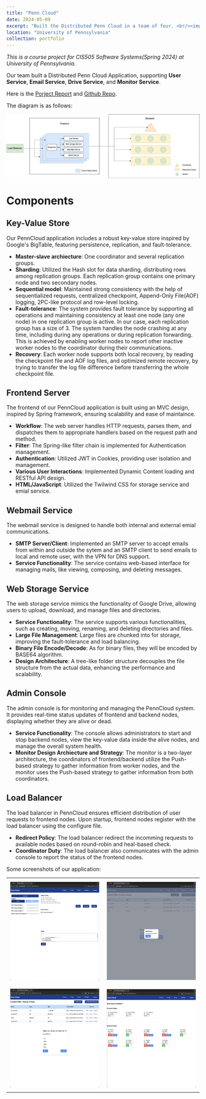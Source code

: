 ```yaml
---
title: "Penn Cloud"
date: 2024-05-09
excerpt: "Built the Distributed Penn Cloud in a team of four. <br/><img src='/images/portforlio/penn-cloud/penn-cloud-screenshots/mainpage.png' width='60%'>"
location: "University of Pennsylvania"
collection: portfolio
---
```


_This is a course project for CIS505 Software Systems(Spring 2024) at University of Pennsylvania._

Our team built a Distributed Penn Cloud Application, supporting **User Service**, **Email Service**, **Drive Service**, and **Monitor Service**.

Here is the [Porject Report](/files/penn-cloud-report.pdf) and [Github Repo](https://github.com/AkoZhu/penn-cloud).

The diagram is as follows:
<p align="center">
  <img src="/images/portforlio/penn-cloud/diagram.jpeg">
</p>

# Components

## Key-Value Store
Our PennCloud application includes a robust key-value store inspired by Google's BigTable, featuring persistence, replication, and fault-tolerance. 
- **Master-slave archiecture**: One coordinator and several replication groups.
- **Sharding**: Utilized the Hash slot for data sharding, distributing rows among replication groups. Each replication group contains one primary node and two secondary nodes.
- **Sequential model**: Maintained strong consistency with the help of sequentialized requests, centralized checkpoint, Append-Only File(AOF) logging, 2PC-like protocol and row-level locking. 
- **Fault-tolerance**: The system provides fault tolerance by supporting all operations and maintaining consistency at least one node (any one node) in one replication group is active. In our case, each replication group has a size of 3. The system handles the node crashing at any time, including during any operations or during replication forwarding. This is achieved by enabling worker nodes to report other inactive worker nodes to the coordinator during their
communications.
- **Recovery**: Each worker node supports both local recovery, by reading the checkpoint file and AOF log files, and optimized remote recovery, by trying to transfer the log file difference before transferring the whole checkpoint file.

## Frontend Server
The frontend of our PennCloud application is built using an MVC design, inspired by Spring framework, ensuring scalability and ease of maintaince. 
- **Workflow**: The web server handles HTTP requests, parses them, and dispatches them to appropriate handlers based on the request path and method. 
- **Filter**: The Spring-like filter chain is implemented for Authentication management. 
- **Authentication**: Utilized JWT in Cookies, providing user isolation and management.
- **Various User Interactions**: Implemented Dynamic Content loading and RESTful API design.
- **HTML/JavaScript**: Utilized the Twilwind CSS for storage service and emial service.

## Webmail Service
The webmail service is designed to handle both internal and external emial communications. 
- **SMTP Server/Client**: Implemented an SMTP server to accept emails from within and outside the sytem and an SMTP client to send emails to local and remote user, with the VPN for DNS support.
- **Service Functionality**: The service contains web-based interface for managing mails, like viewing, composing, and deleting messages. 

## Web Storage Service
The web storage service mimics the functionality of Google Drive, allowing users to upload, download, and manage files and directories.
- **Service Functionality**: The service supports various functionalities, such as creating, moving, renaming, and deleting directories and files. 
- **Large File Management**: Large files are chunked into  for storage, improving the fault-tolerance and load balancing. 
- **Binary File Encode/Decode**: As for binary files, they will be encoded by BASE64 algorithm. 
- **Design Architecture**: A tree-like folder structure decouples the file structure from the actual data, enhancing the performance and scalability.

## Admin Console
The admin console is for monitoring and managing the PennCloud system. It provides real-time status updates of frontend and backend nodes, displaying whether they are alive or dead. 
- **Service Functionality**: The console allows administrators to start and stop backend nodes, view the key-value data inside the alive nodes, and manage the overall system health. 
- **Monitor Design Archiecture and Strategy**: The monitor is a two-layer architecture, the coordinators of frontend/backend utilize the Push-based strategy to gather information from worker nodes, and the monitor uses the Push-based strategy to gather information from both coordinators. 

## Load Balancer
The load balancer in PennCloud ensures efficient distribution of user requests to frontend nodes. Upon startup, frontend nodes register with the load balancer using the configure file. 
- **Redirect Policy**: The load balancer redirect the incomming requests to available nodes based on round-robin and heal-based check. 
- **Coordinator Duty**: The load balancer also communicates with the admin console to report the status of the frontend nodes. 

Some screenshots of our application:
<table>
  <tr>
    <td style="padding:10px;"><img src="/images/portforlio/penn-cloud/penn-cloud-screenshots/screenshot_1.png" width="100%"></td>
    <td style="padding:10px;"><img src="/images/portforlio/penn-cloud/penn-cloud-screenshots/screenshot_2.png" width="100%"></td>
  </tr>
  <tr>
    <td style="padding:10px;"><img src="/images/portforlio/penn-cloud/penn-cloud-screenshots/screenshot_3.png" width="100%"></td>
    <td style="padding:10px;"><img src="/images/portforlio/penn-cloud/penn-cloud-screenshots/screenshot_4.png" width="100%"></td>
  </tr>
</table>
